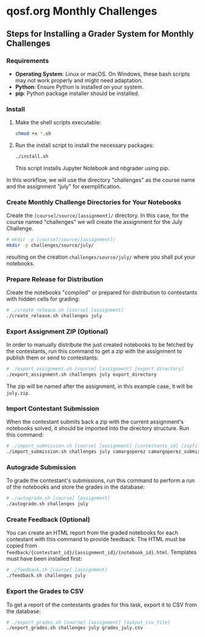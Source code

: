 # qosf.org Monthly Challenges

## Steps for Installing a Grader System for Monthly Challenges

### Requirements
- **Operating System**: Linux or macOS. On Windows, these bash scripts may not work properly and might need adaptation.
- **Python**: Ensure Python is installed on your system.
- **pip**: Python package installer should be installed.

### Install
1. Make the shell scripts executable:
   ```sh
   chmod +x *.sh
   ```
2. Run the install script to install the necessary packages:
   ```sh
   ./install.sh
   ```
   This script installs Jupyter Notebook and nbgrader using pip.

In this workflow, we will use the directory "challenges" as the course name and the assignment "july" for exemplification.

### Create Monthly Challenge Directories for Your Notebooks
Create the `[course]/source/[assignment]/` directory. In this case, for the course named "challenges" we will create the assignment for the July Challenge.
```sh
# mkdir -p [course]/source/[assignment]/
mkdir -p challenges/source/july/
```
resulting on the creation `challenges/source/july/` where you shall put your notebooks.


### Prepare Release for Distribution
Create the notebooks "compiled" or prepared for distribution to contestants with hidden cells for grading:
```sh
# ./create_release.sh [course] [assignment]
./create_release.sh challenges july
```

### Export Assignment ZIP (Optional)
In order to manually distribute the just created notebooks to be fetched by the contestants, run this command to get a zip with the assignment to publish them or send to contestants:
```sh
# ./export_assignment.sh [course] [assignment] [export directory]
./export_assignment.sh challenges july export_directory
```
The zip will be named after the assignment, in this example case, it will be `july.zip`.

### Import Contestant Submission
When the contestant submits back a zip with the current assignment's notebooks solved, it should be imported into the directory structure. Run this command:
```sh
# ./import_submission.sh [course] [assignment] [contestants_id] [zipfile]
./import_submission.sh challenges july camargoperez camargoperez_submission.zip
```

### Autograde Submission
To grade the contestant's submissions, run this command to perform a run of the notebooks and store the grades in the database:
```sh
# ./autograde.sh [course] [assignment]
./autograde.sh challenges july
```

### Create Feedback (Optional)
You can create an HTML report from the graded notebooks for each contestant with this command to provide feedback. The HTML must be copied from `feedback/{contestant_id}/{assignment_id}/{notebook_id}.html`. Templates must have been installed first:
```sh
# ./feedback.sh [course] [assignment]
./feedback.sh challenges july
```

### Export the Grades to CSV
To get a report of the contestants grades for this task, export it to CSV from the database:
```sh
# ./export_grades.sh [course] [assignment] [output_csv_file]
./export_grades.sh challenges july grades_july.csv
```


